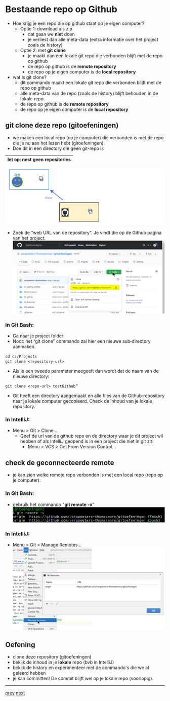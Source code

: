 # Bestaande repo op Github 

* Hoe krijg je een repo die op github staat op je eigen computer? 
    * Optie 1: download als zip
        * dat gaan we **niet** doen
        * je verliest dan alle meta-data (extra informatie over het project zoals de history)
    * Optie 2: met **git clone**
        * je maakt dan een lokale git repo die verbonden blijft met de repo op github
        * de repo op github is de **remote repository**
        * de repo op je eigen computer is de **local repository**
* wat is git clone? 
    * dit commando maakt een lokale git repo die verbonden blijft met de repo op github
    * alle meta-data van de repo (zoals de history) blijft behouden in de lokale repo.   
    * de repo op github is de **remote repository**
    * de repo op je eigen computer is de **local repository**

## git clone deze repo (gitoefeningen)
* we maken een local repo (op je computer) die verbonden is met de repo die je nu aan het lezen hebt (gitoefeningen) 
* Doe dit in een directory die geen git-repo is 

|let op: nest geen repositories| 
|---|
![github_clone_result.png](images/github_clone_result.png)

* Zoek de “web URL van de repository”. Je vindt die op de Github pagina van het
  project:
![github_clone.png](images/github_clone.png)
  
### in Git Bash: 
* Ga naar je project folder  
* Noot: het “git clone” commando zal hier een nieuwe sub‐directory aanmaken.
```
cd c:/Projects
git clone <repository-url>
```
* Als je een tweede parameter meegeeft dan wordt dat de naam van de nieuwe directory:
````
git clone <repo‐url> testGithub”
````
* Git heeft een directory aangemaakt en alle files van de Github‐repository naar je lokale
computer gecopieerd. Check de inhoud van je lokale repository.


### in IntelliJ:  
* Menu > Git > Clone... 
  * Geef de url van de github repo en de directory waar je dit project wil hebben 
 of als IntelliJ geopend is in een project die niet in git zit:
    * Menu > VCS >  Get From Version Control...


## check de geconnecteerde remote  
* je kan zien welke remote repo verbonden is met een local repo (repo op je computer):
### In Git Bash: 
  * gebruik het commando "**git remote -v**"
      ![git_remote_bash.png](../01_getting_started/images/git_remote_bash.png)

### In IntelliJ: 
  * Menu > Git > Manage Remotes... 
      ![git_remote_intellij.png](../01_getting_started/images/git_remote_intellij.png)

## Oefening
* clone deze repository (gitoefeningen) 
* bekijk de inhoud in je **lokale** repo (bvb in IntelliJ)
* bekijk de history en experimenteer met de commando's die we al geleerd hebben 
* je kan committen! De commit blijft wel op je lokale repo (voorlopig). 

---
[prev](02_github_account.md)
[next](04_connect_existing_local_repo.md)
